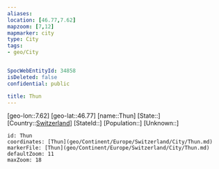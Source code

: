 ```yaml
---
aliases: 
location: [46.77,7.62]
mapzoom: [7,12] 
mapmarker: city 
type: City
tags:
- geo/City


SpocWebEntityId: 34858
isDeleted: false
confidential: public

title: Thun
---
```

[geo-lon::7.62]
[geo-lat::46.77]
[name::Thun]
[State::]
[Country::[Switzerland](geo/Continent/Europe/Switzerland.md)]
[StateId::]
[Population::]
[Unknown::]


```leaflet
id: Thun
coordinates: [Thun](geo/Continent/Europe/Switzerland/City/Thun.md)
markerFile: [Thun](geo/Continent/Europe/Switzerland/City/Thun.md)
defaultZoom: 11 
maxZoom: 18
```


